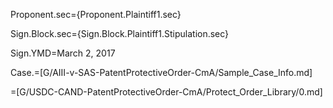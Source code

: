 Proponent.sec={Proponent.Plaintiff1.sec}

Sign.Block.sec={Sign.Block.Plaintiff1.Stipulation.sec}

Sign.YMD=March 2, 2017

Case.=[G/AIII-v-SAS-PatentProtectiveOrder-CmA/Sample_Case_Info.md]

=[G/USDC-CAND-PatentProtectiveOrder-CmA/Protect_Order_Library/0.md]